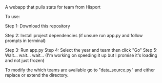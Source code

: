 A webapp that pulls stats for team from Hisport

To use:

Step 1: Download this repository

Step 2: Install project dependencies (if unsure run app.py and follow prompts in terminal)

Step 3: Run app.py
Step 4: Select the year and team then click "Go"
Step 5: Wait... wait... wait... (I'm working on speeding it up but I promise it's loading and not just frozen)

To modify the which teams are available go to "data_source.py" and either replace or extend the directory. 
